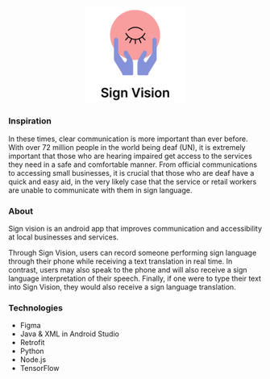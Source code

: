 <br/>
<p align="center">
  <img src="screenshots/SignVisionLogo.png" alt="Logo" width="200px" /><br/>
</p>

### Inspiration
In these times, clear communication is more important than ever before. With over 72 million people in the world being deaf (UN), it is extremely important that those who are hearing impaired get access to the services they need in a safe and comfortable manner. From official communications to accessing small businesses, it is crucial that those who are deaf have a quick and easy aid, in the very likely case that the service or retail workers are unable to communicate with them in sign language.

### About
Sign vision is an android app that improves communication and accessibility at local businesses and services.

Through Sign Vision, users can record someone performing sign language through their phone while receiving a text translation in real time. In contrast, users may also speak to the phone and will also receive a sign language interpretation of their speech. Finally, if one were to type their text into Sign Vision, they would also receive a sign language translation.


### Technologies
- Figma
- Java & XML in Android Studio
- Retrofit
- Python
- Node.js
- TensorFlow 
